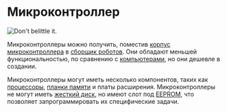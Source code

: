 # Микроконтроллер

![Don't belittle it.](block:OpenComputers:microcontroller)

Микроконтроллеры можно получить, поместив [корпус микроконтроллера](../item/microcontrollerCase1.md) в [сборщик роботов](assembler.md). Они обладают меньшей функциональностью, по сравнению с [компьютерами](../general/computer.md), но они дешевле в создании.

Микроконтроллеры могут иметь несколько компонентов, таких как [процессоры](../item/cpu1.md), [планки памяти](../item/ram1.md) и платы расширения. Микроконтроллеры не могут иметь [жесткий диск](../item/hdd1.md), но имеют слот под [EEPROM](../item/eeprom.md), что позволяет запрограммировать их специфические задачи.
